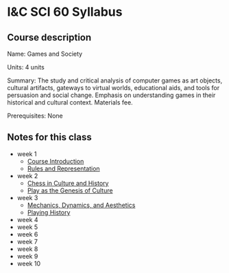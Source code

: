 # I&C SCI 60 Syllabus

## Course description

Name: Games and Society

Units: 4 units

Summary: The study and critical analysis of computer games as art objects, cultural artifacts, gateways to virtual worlds, educational aids, and tools for persuasion and social change. Emphasis on understanding games in their historical and cultural context. Materials fee.

Prerequisites: None

## Notes for this class

- week 1
    - [Course Introduction](./week1/course-intro.md)
    - [Rules and Representation](./week1/rules-and-representation.md)
- week 2
    - [Chess in Culture and History](./week2/chess-culture-history.md)
    - [Play as the Genesis of Culture](./week2/play-culture.md)
- week 3
    - [Mechanics, Dynamics, and Aesthetics](./week3/mechanics-dynamics-aesthetics.md)
    - [Playing History](./week3/playing-history.md)
- week 4
- week 5
- week 6
- week 7
- week 8
- week 9
- week 10